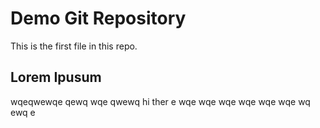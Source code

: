 #  Demo Git Repository
This is the first file in this repo.

## Lorem Ipusum

wqeqwewqe qewq wqe qwewq
hi ther
e
wqe wqe wqe wqe wqe wqe
wq
ewq
e
